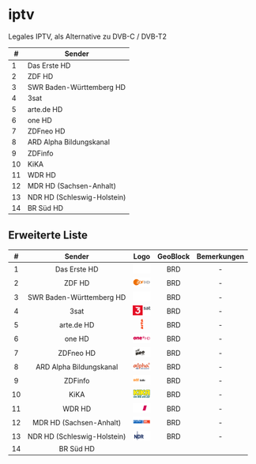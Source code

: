 # iptv
Legales IPTV, als Alternative zu DVB-C / DVB-T2


| # | Sender |
| --- | --- |
| 1 | Das Erste HD |
| 2 | ZDF HD |
| 3 | SWR Baden-Württemberg HD |
| 4 | 3sat |
| 5 | arte.de HD|
| 6 | one HD |
| 7 | ZDFneo HD |
| 8 | ARD Alpha Bildungskanal |
| 9 | ZDFinfo |
|10 | KiKA |
|11 | WDR HD |
|12 | MDR HD (Sachsen-Anhalt)|
|13 | NDR HD (Schleswig-Holstein)|
|14 | BR Süd HD|

<h2>Erweiterte Liste</h2>

| #   | Sender           | Logo  | GeoBlock | Bemerkungen |
|:---:|:----------------:|:-----:|:----:|:------:|
| 1   | Das Erste HD     | <img height="20" src="https://raw.githubusercontent.com/embreq/iptv/main/logos/tv/de/daserstehd.png"/> | BRD| - |
| 2   | ZDF HD     | <img height="20" src="https://raw.githubusercontent.com/embreq/iptv/main/logos/tv/de/zdfhd.png"/> | BRD| - |
| 3   | SWR Baden-Württemberg HD | <img height="20" src="https://raw.githubusercontent.com/embreq/iptv/main/logos/tv/de/swrhd.png"/> | BRD| - |
| 4   | 3sat | <img height="20" src="https://raw.githubusercontent.com/embreq/iptv/main/logos/tv/de/3sat.png"/> | BRD| - |
| 5   | arte.de HD| <img height="20" src="https://raw.githubusercontent.com/embreq/iptv/main/logos/tv/de/artehd.png"/> | BRD| - |
| 6   | one HD | <img height="20" src="https://raw.githubusercontent.com/embreq/iptv/main/logos/tv/de/onehd.png"/> | BRD| - |
| 7   | ZDFneo HD | <img height="20" src="https://raw.githubusercontent.com/embreq/iptv/main/logos/tv/de/zdfneohd.png"/> | BRD| - |
| 8   | ARD Alpha Bildungskanal | <img height="20" src="https://raw.githubusercontent.com/embreq/iptv/main/logos/tv/de/ardalpha.png"/> | BRD| - |
| 9   | ZDFinfo | <img height="20" src="https://raw.githubusercontent.com/embreq/iptv/main/logos/tv/de/zdfinfohd.png"/> | BRD| - |
|10   | KiKA | <img height="20" src="https://raw.githubusercontent.com/embreq/iptv/main/logos/tv/de/kika.png"/> | BRD| - |
|11   | WDR HD | <img height="20" src="https://raw.githubusercontent.com/embreq/iptv/main/logos/tv/de/wdrhd.png"/> | BRD| - |
|12   | MDR HD (Sachsen-Anhalt)| <img height="20" src="https://raw.githubusercontent.com/embreq/iptv/main/logos/tv/de/mdrhd.png"/> | BRD| - |
|13   | NDR HD (Schleswig-Holstein)| <img height="20" src="https://raw.githubusercontent.com/embreq/iptv/main/logos/tv/de/ndrhd.png"/> | BRD| - |
|14   | BR Süd HD|